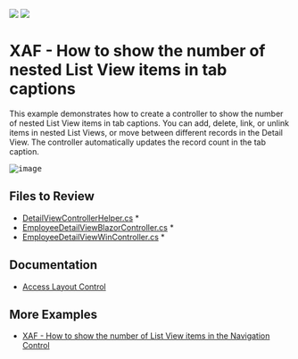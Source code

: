 <!-- default badges list -->
[![](https://img.shields.io/badge/Open_in_DevExpress_Support_Center-FF7200?style=flat-square&logo=DevExpress&logoColor=white)](https://supportcenter.devexpress.com/ticket/details/T943913)
[![](https://img.shields.io/badge/📖_How_to_use_DevExpress_Examples-e9f6fc?style=flat-square)](https://docs.devexpress.com/GeneralInformation/403183)
<!-- default badges end -->

# XAF - How to show the number of nested List View items in tab captions

This example demonstrates how to create a controller to show the number of nested List View items in tab captions. You can add, delete, link, or unlink items in nested List Views, or move between different records in the Detail View. The controller automatically updates the record count in the tab caption.

<kbd>![image](https://user-images.githubusercontent.com/14300209/233367508-7da1912e-ff2e-48b1-b2d4-0d1f7ea93918.png)</kbd>

## Files to Review

*  [DetailViewControllerHelper.cs](./CS/EFCore/TabCountEF/TabCountEF.Module/DetailViewControllerHelper.cs)  *
*  [EmployeeDetailViewBlazorController.cs](./CS/EFCore/TabCountEF/TabCountEF.Blazor.Server/Controllers/ContactDetailViewBlazorController.cs) *
*  [EmployeeDetailViewWinController.cs](./CS/EFCore/TabCountEF/TabCountEF.Win/Controllers/ContactDetailViewWinController.cs ) *


## Documentation

* [Access Layout Control](https://docs.devexpress.com/eXpressAppFramework/404428/ui-construction/views/layout/access-layout-control?p=netframework)

## More Examples

* [XAF - How to show the number of List View items in the Navigation Control](https://github.com/DevExpress-Examples/XAF-How-to-show-the-number-of-list-view-items-in-the-navigation-control)
